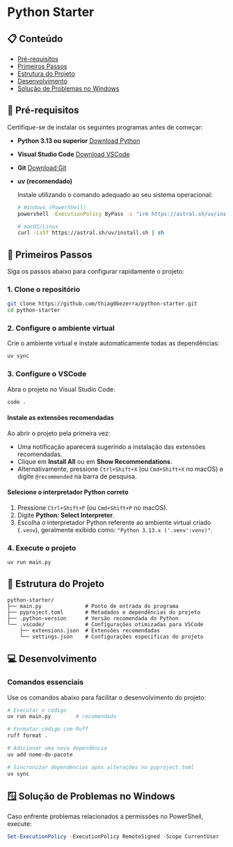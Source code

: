 # Python Starter

## 📋 Conteúdo

- [Pré-requisitos](#pré-requisitos)
- [Primeiros Passos](#primeiros-passos)
- [Estrutura do Projeto](#estrutura-do-projeto)
- [Desenvolvimento](#desenvolvimento)
- [Solução de Problemas no Windows](#solução-de-problemas-no-windows)

## 🔧 Pré-requisitos

Certifique-se de instalar os seguintes programas antes de começar:

- **Python 3.13 ou superior**
  [Download Python](https://www.python.org/downloads/)

- **Visual Studio Code**
  [Download VSCode](https://code.visualstudio.com/)

- **Git**
  [Download Git](https://git-scm.com/downloads)

- **uv (recomendado)**

  Instale utilizando o comando adequado ao seu sistema operacional:

  ```bash
  # Windows (PowerShell)
  powershell -ExecutionPolicy ByPass -c "irm https://astral.sh/uv/install.ps1 | iex"

  # macOS/Linux
  curl -LsSf https://astral.sh/uv/install.sh | sh
  ```

## 🚀 Primeiros Passos

Siga os passos abaixo para configurar rapidamente o projeto:

### 1. Clone o repositório

```bash
git clone https://github.com/thiag0bezerra/python-starter.git
cd python-starter
```

### 2. Configure o ambiente virtual

Crie o ambiente virtual e instale automaticamente todas as dependências:

```bash
uv sync
```

### 3. Configure o VSCode

Abra o projeto no Visual Studio Code:

```bash
code .
```

#### Instale as extensões recomendadas

Ao abrir o projeto pela primeira vez:

- Uma notificação aparecerá sugerindo a instalação das extensões recomendadas.
- Clique em **Install All** ou em **Show Recommendations**.
- Alternativamente, pressione `Ctrl+Shift+X` (ou `Cmd+Shift+X` no macOS) e digite `@recommended` na barra de pesquisa.

#### Selecione o interpretador Python correto

1. Pressione `Ctrl+Shift+P` (ou `Cmd+Shift+P` no macOS).
2. Digite **Python: Select Interpreter**.
3. Escolha o interpretador Python referente ao ambiente virtual criado (`.venv`), geralmente exibido como:
   `"Python 3.13.x ('.venv':venv)"`.

### 4. Execute o projeto

```bash
uv run main.py
```

## 📁 Estrutura do Projeto

```
python-starter/
├── main.py              # Ponto de entrada do programa
├── pyproject.toml       # Metadados e dependências do projeto
├── .python-version      # Versão recomendada do Python
└── .vscode/             # Configurações otimizadas para VSCode
    ├── extensions.json  # Extensões recomendadas
    └── settings.json    # Configurações específicas do projeto
```

## 💻 Desenvolvimento

### Comandos essenciais

Use os comandos abaixo para facilitar o desenvolvimento do projeto:

```bash
# Executar o código
uv run main.py        # recomendado

# Formatar código com Ruff
ruff format .

# Adicionar uma nova dependência
uv add nome-do-pacote

# Sincronizar dependências após alterações no pyproject.toml
uv sync
```

## 🪟 Solução de Problemas no Windows

Caso enfrente problemas relacionados a permissões no PowerShell, execute:

```powershell
Set-ExecutionPolicy -ExecutionPolicy RemoteSigned -Scope CurrentUser
```
